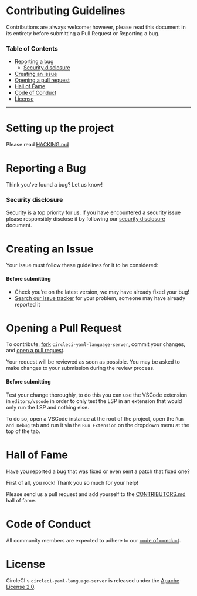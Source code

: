 # Contributing Guidelines

Contributions are always welcome; however, please read this document in its
entirety before submitting a Pull Request or Reporting a bug.

### Table of Contents

-   [Reporting a bug](#reporting-a-bug)
    -   [Security disclosure](#security-disclosure)
-   [Creating an issue](#creating-an-issue)
-   [Opening a pull request](#opening-a-pull-request)
-   [Hall of Fame](#hall-of-fame)
-   [Code of Conduct](#code-of-conduct)
-   [License](#license)

---

# Setting up the project

Please read [HACKING.md](./HACKING.md)

# Reporting a Bug

Think you've found a bug? Let us know!

### Security disclosure

Security is a top priority for us. If you have encountered a security issue
please responsibly disclose it by following our
[security disclosure](https://circleci.com/docs/2.0/security/) document.

# Creating an Issue

Your issue must follow these guidelines for it to be considered:

#### Before submitting

-   Check you’re on the latest version, we may have already fixed your bug!
-   [Search our issue tracker](https://github.com/CircleCI-Public/circleci-yaml-language-server/issues/search&type=issues)
    for your problem, someone may have already reported it

# Opening a Pull Request

To contribute, [fork](https://docs.github.com/en/get-started/quickstart/fork-a-repo)
`circleci-yaml-language-server`, commit your changes, and
[open a pull request](https://docs.github.com/en/pull-requests/collaborating-with-pull-requests/proposing-changes-to-your-work-with-pull-requests/about-pull-requests).

Your request will be reviewed as soon as possible. You may be asked to make
changes to your submission during the review process.

#### Before submitting

Test your change thoroughly, to do this you can use the VSCode extension in
`editors/vscode` in order to only test the LSP in an extension that would only
run the LSP and nothing else.

To do so, open a VSCode instance at the root of the project, open the
`Run and Debug` tab and run it via the `Run Extension` on the dropdown menu at
the top of the tab.

# Hall of Fame

Have you reported a bug that was fixed or even sent a patch that fixed one?

First of all, you rock! Thank you so much for your help!

Please send us a pull request and add yourself to the
[CONTRIBUTORS.md](./CONTRIBUTORS.md) hall of fame.

# Code of Conduct

All community members are expected to adhere to our
[code of conduct](./CODE_OF_CONDUCT.md).

# License

CircleCI's `circleci-yaml-language-server` is released under the
[Apache License 2.0](./LICENSE.md).
